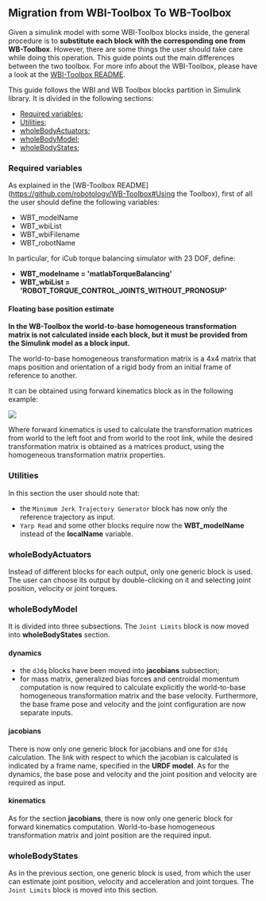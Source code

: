 ## Migration from WB**I**-Toolbox To WB-Toolbox
Given a simulink model with some WBI-Toolbox blocks inside, the general procedure is to **substitute each block with the corresponding one from WB-Toolbox**. However, there are some things the user should take care while doing this operation. This guide points out the main differences between the two toolbox. For more info about the WBI-Toolbox, please have a look at the [WBI-Toolbox README](https://github.com/robotology-playground/WBI-Toolbox/blob/master/README.md).

This guide follows the WBI and WB Toolbox blocks partition in Simulink library. It is divided in the following sections:
- [Required variables](#required-variables);
- [Utilities](#utilities);
- [wholeBodyActuators](#wholebodyactuators);
- [wholeBodyModel](#wholebodymodel);
- [wholeBodyStates](#wholebodystates);

### Required variables
As explained in the [WB-Toolbox README](https://github.com/robotology/WB-Toolbox#Using the Toolbox), first of all the user should define the following variables:
- WBT_modelName
- WBT_wbiList
- WBT_wbiFilename
- WBT_robotName

In particular, for iCub torque balancing simulator with 23 DOF, define:
- **WBT_modelname = 'matlabTorqueBalancing'**
- **WBT_wbiList   = 'ROBOT_TORQUE_CONTROL_JOINTS_WITHOUT_PRONOSUP'**

#### Floating base position estimate
**In the WB-Toolbox the world-to-base homogeneous transformation matrix is not calculated inside each block, but it must be provided from the Simulink model as a block input.**

The world-to-base homogeneous transformation matrix is a 4x4 matrix that maps position and orientation of a rigid body from an initial frame of reference to another.

It can be obtained using forward kinematics block as in the following example: 

![](https://cloud.githubusercontent.com/assets/12396934/12293044/3337da3c-b9f1-11e5-959f-b40418b5469d.png)

Where forward kinematics is used to calculate the transformation matrices from world to the left foot and from world to the root link, while the desired transformation matrix is obtained as a matrices product, using the homogeneous transformation matrix properties.

### Utilities
In this section the user should note that:
- the `Minimum Jerk Trajectory Generator` block has now only the reference trajectory as input.
- `Yarp Read` and some other blocks require now the **WBT_modelName** instead of the **localName** variable.

### wholeBodyActuators
Instead of different blocks for each output, only one generic block is used. The user can choose its output by double-clicking on it and selecting joint position, velocity or joint torques.

### wholeBodyModel
It is divided into three subsections. The `Joint Limits` block is now moved into **wholeBodyStates** section.

#### dynamics
- the `dJdq` blocks have been moved into **jacobians** subsection;
- for mass matrix, generalized bias forces and centroidal momentum computation is now required to calculate explicitly the world-to-base homogeneous transformation matrix and the base velocity. Furthermore, the base frame pose and velocity and the joint configuration are now separate inputs. 

#### jacobians
There is now only one generic block for jacobians and one for `dJdq` calculation. The link with respect to which the jacobian is calculated is indicated by a frame name, specified in the **URDF model**. As for the dynamics, the base pose and velocity and the joint position and velocity are required as input.

#### kinematics
As for the section **jacobians**, there is now only one generic block for forward kinematics computation. World-to-base homogeneous transformation matrix and joint position are the required input.

### wholeBodyStates
As in the previous section, one generic block is used, from which the user can estimate joint position, velocity and acceleration and joint torques. The `Joint Limits` block is moved into this section.
